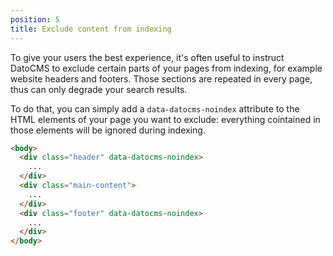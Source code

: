 ```yaml
---
position: 5
title: Exclude content from indexing
---
```


To give your users the best experience, it's often useful to instruct DatoCMS to exclude certain parts of your pages from indexing, for example website headers and footers. Those sections are repeated in every page, thus can only degrade your search results.

To do that, you can simply add a `data-datocms-noindex` attribute to the HTML elements of your page you want to exclude: everything cointained in those elements will be ignored during indexing.

```html
<body>
  <div class="header" data-datocms-noindex>
    ...
  </div>
  <div class="main-content">
    ...
  </div>
  <div class="footer" data-datocms-noindex>
    ...
  </div>
</body>
```
